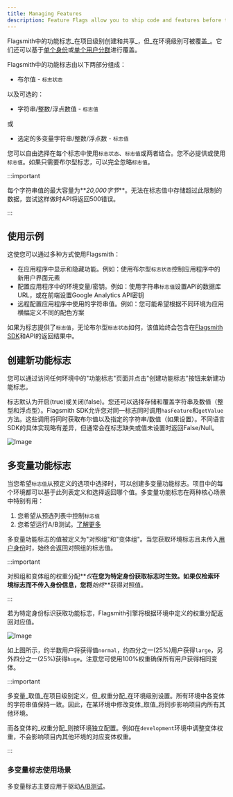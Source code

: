 ```yaml
---
title: Managing Features
description: Feature Flags allow you to ship code and features before they are finished.
---
```


Flagsmith中的功能标志_在项目级别创建和共享_，但_在环境级别可被覆盖_。它们还可以基于[单个身份](/basic-features/managing-identities.md)或[单个用户分群](/basic-features/managing-segments.md)进行覆盖。

Flagsmith中的功能标志由以下两部分组成：

- 布尔值 - `标志状态`

以及可选的：

- 字符串/整数/浮点数值 - `标志值`

或

- 选定的多变量字符串/整数/浮点数 - `标志值`

您可以自由选择在每个标志中使用`标志状态`、`标志值`或两者结合。您不必提供或使用`标志值`。如果只需要布尔型标志，可以完全忽略`标志值`。

:::important

每个字符串值的最大容量为**_20,000字节_**。无法在标志值中存储超过此限制的数据，尝试这样做时API将返回500错误。

:::

## 使用示例

这使您可以通过多种方式使用Flagsmith：

- 在应用程序中显示和隐藏功能。例如：使用布尔型`标志状态`控制应用程序中的新用户界面元素
- 配置应用程序中的环境变量/密钥。例如：使用字符串`标志值`设置API的数据库URL，或在前端设置Google Analytics API密钥
- 远程配置应用程序中使用的字符串值。例如：您可能希望根据不同环境为应用横幅定义不同的配色方案

如果为标志提供了`标志值`，无论布尔型`标志状态`如何，该值始终会包含在[Flagsmith SDK](/clients/rest/)和API的返回结果中。

## 创建新功能标志

您可以通过访问任何环境中的"功能标志"页面并点击"创建功能标志"按钮来新建功能标志。

标志默认为开启(true)或关闭(false)。您还可以选择存储和覆盖字符串及数值（整型和浮点型）。Flagsmith SDK允许您对同一标志同时调用`hasFeature`和`getValue`方法。这些调用将同时获取布尔值以及指定的字符串/数值（如果设置）。不同语言SDK的具体实现略有差异，但通常会在标志缺失或值未设置时返回False/Null。

![Image](/img/create-feature.png)

## 多变量功能标志

当您希望`标志值`从预定义的选项中选择时，可以创建多变量功能标志。项目中的每个环境都可以基于此列表定义和选择返回哪个值。多变量功能标志在两种核心场景中特别有用：

1. 您希望从预选列表中控制`标志值`
2. 您希望运行A/B测试。[了解更多](/advanced-use/ab-testing.md)

多变量功能标志的值被定义为"对照组"和"变体组"。当您获取环境标志且未传入[用户身份](/basic-features/managing-identities.md)时，始终会返回对照组的标志值。

:::important

对照组和变体组的权重分配**_仅_**在您为特定身份获取标志时生效。如果仅检索环境标志而不传入身份信息，您将**_始终_**获得对照值。

:::

若为特定身份标识获取功能标志，Flagsmith引擎将根据环境中定义的权重分配返回对应值。

![Image](/img/multi-variate-flags.png)

如上图所示，约半数用户将获得值`normal`，约四分之一(25%)用户获得`large`，另外四分之一(25%)获得`huge`。注意您可使用100%权重确保所有用户获得相同变体。

:::important

多变量_取值_在项目级别定义，但_权重分配_在环境级别设置。所有环境中各变体的字符串值保持一致。因此，在某环境中修改变体_取值_将同步影响项目内所有其他环境。

而各变体的_权重分配_则按环境独立配置。例如在`development`环境中调整变体权重，不会影响项目内其他环境的对应变体权重。

:::

### 多变量标志使用场景

多变量标志主要应用于驱动[A/B测试](/advanced-use/ab-testing.md)。